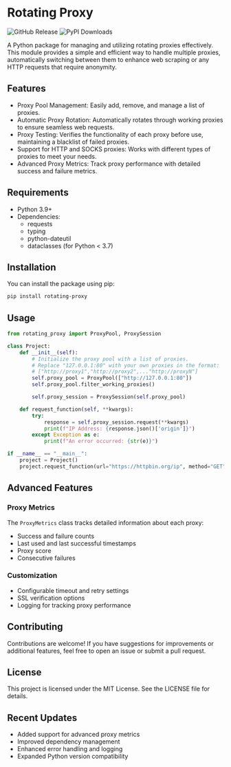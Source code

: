 # Rotating Proxy
![GitHub Release](https://img.shields.io/github/v/release/Will6855/rotating-proxy)
![PyPI Downloads](https://static.pepy.tech/badge/rotating-proxy)

A Python package for managing and utilizing rotating proxies effectively. This module provides a simple and efficient way to handle multiple proxies, automatically switching between them to enhance web scraping or any HTTP requests that require anonymity.

## Features

- Proxy Pool Management: Easily add, remove, and manage a list of proxies.
- Automatic Proxy Rotation: Automatically rotates through working proxies to ensure seamless web requests.
- Proxy Testing: Verifies the functionality of each proxy before use, maintaining a blacklist of failed proxies.
- Support for HTTP and SOCKS proxies: Works with different types of proxies to meet your needs.
- Advanced Proxy Metrics: Track proxy performance with detailed success and failure metrics.

## Requirements

- Python 3.9+
- Dependencies:
  - requests
  - typing
  - python-dateutil
  - dataclasses (for Python < 3.7)

## Installation

You can install the package using pip:

```bash
pip install rotating-proxy
```

## Usage

```python
from rotating_proxy import ProxyPool, ProxySession

class Project:
    def __init__(self):
        # Initialize the proxy pool with a list of proxies.
        # Replace "127.0.0.1:80" with your own proxies in the format:
        # ["http://proxy1","http://proxy2",..."http://proxyN"]
        self.proxy_pool = ProxyPool(["http://127.0.0.1:80"])
        self.proxy_pool.filter_working_proxies()

        self.proxy_session = ProxySession(self.proxy_pool)

    def request_function(self, **kwargs):
        try:
            response = self.proxy_session.request(**kwargs)   
            print(f"IP Address: {response.json()['origin']}")
        except Exception as e:
            print(f"An error occurred: {str(e)}")

if __name__ == "__main__":
    project = Project()
    project.request_function(url="https://httpbin.org/ip", method="GET")
```

## Advanced Features

### Proxy Metrics
The `ProxyMetrics` class tracks detailed information about each proxy:
- Success and failure counts
- Last used and last successful timestamps
- Proxy score
- Consecutive failures

### Customization
- Configurable timeout and retry settings
- SSL verification options
- Logging for tracking proxy performance

## Contributing

Contributions are welcome! If you have suggestions for improvements or additional features, feel free to open an issue or submit a pull request.

## License

This project is licensed under the MIT License. See the LICENSE file for details.

## Recent Updates

- Added support for advanced proxy metrics
- Improved dependency management
- Enhanced error handling and logging
- Expanded Python version compatibility
